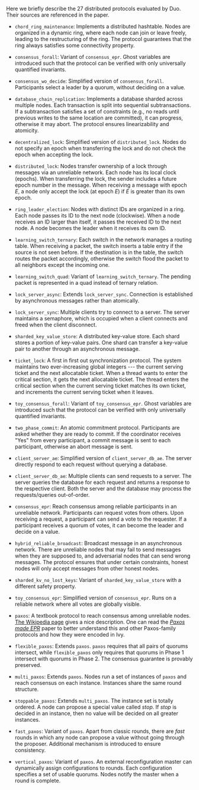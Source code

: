 Here we briefly describe the 27 distributed protocols evaluated by Duo. Their sources are referenced in the paper.

- `chord_ring_maintenance`: Implements a distributed hashtable. Nodes are organized in a dynamic ring, where each node can join or leave freely, leading to the restructuring of the ring. The protocol guarantees that the ring always satisfies some connectivity property.

- `consensus_forall`: Variant of `consensus_epr`. Ghost variables are introduced such that the protocol can be verified with only universally quantified invariants.

- `consensus_wo_decide`: Simplified version of `consensus_forall`. Participants select a leader by a quorum, without deciding on a value.

- `database_chain_replication`: Implements a database sharded across multiple nodes. Each transaction is split into sequential subtransactions. If a subtransaction satisfies a set of constraints (e.g., no reads until previous writes to the same location are committed), it can progress, otherwise it may abort. The protocol ensures linearizability and atomicity.

- `decentralized_lock`: Simplified version of `distributed_lock`. Nodes do not specify an epoch when transferring the lock and do not check the epoch when accepting the lock.

- `distributed_lock`: Nodes transfer ownership of a lock through messages via an unreliable network. Each node has its local clock (epochs). When transferring the lock, the sender includes a future epoch number in the message. When receiving a message with epoch *E*, a node only accept the lock (at epoch *E*) if *E* is greater than its own epoch.

- `ring_leader_election`: Nodes with distinct IDs are organized in a ring. Each node passes its ID to the next node (clockwise). When a node receives an ID larger than itself, it passes the received ID to the next node. A node becomes the leader when it receives its own ID. 

- `learning_switch_ternary`: Each switch in the network manages a routing table. When receiving a packet, the switch inserts a table entry if the source is not seen before. If the destination is in the table, the switch routes the packet accordingly, otherwise the switch flood the packet to all neighbors except the incoming one.

- `learning_switch_quad`: Variant of `learning_switch_ternary`. The pending packet is represented in a quad instead of ternary relation.

- `lock_server_async`: Extends `lock_server_sync`. Connection is established by asynchronous messages rather than atomically.

- `lock_server_sync`: Multiple clients try to connect to a server. The server maintains a semaphore, which is occupied when a client connects and freed when the client disconnect.

- `sharded_key_value_store`: A distributed key-value store. Each shard stores a portion of key-value pairs. One shard can transfer a key-value pair to another through an asynchronous message.

- `ticket_lock`: A first in first out synchronization protocol. The system maintains two ever-increasing global integers --- the current serving ticket and the next allocatable ticket. When a thread wants to enter the critical section, it gets the next allocatable ticket. The thread enters the critical section when the current serving ticket matches its own ticket, and increments the current serving ticket when it leaves.

- `toy_consensus_forall`: Variant of `toy_consensus_epr`. Ghost variables are introduced such that the protocol can be verified with only universally quantified invariants.

- `two_phase_commit`: An atomic commitment protocol. Participants are asked whether they are ready to commit. If the coordinator receives "Yes" from every participant, a commit message is sent to each participant, otherwise an abort message is sent.

- `client_server_ae`: Simplified version of `client_server_db_ae`. The server directly respond to each request without querying a database.

- `client_server_db_ae`: Multiple clients can send requests to a server. The server queries the database for each request and returns a response to the respective client. Both the server and the database may process the requests/queries out-of-order.

- `consensus_epr`: Reach consensus among reliable participants in an unreliable network. Participants can request votes from others. Upon receiving a request, a participant can send a vote to the requester. If a participant receives a quorum of votes, it can become the leader and decide on a value.

- `hybrid_reliable_broadcast`: Broadcast message in an asynchronous network. There are unreliable nodes that may fail to send messages when they are supposed to, and adversarial nodes that can send wrong messages. The protocol ensures that under certain constraints, honest nodes will only accept messages from other honest nodes.   

- `sharded_kv_no_lost_keys`: Variant of `sharded_key_value_store` with a different safety property.

- `toy_consensus_epr`: Simplified version of `consensus_epr`. Runs on a reliable network where all votes are globally visible.

- `paxos`: A textbook protocol to reach consensus among unreliable nodes. [The Wikipedia page](https://en.wikipedia.org/wiki/Paxos_(computer_science)) gives a nice description. One can read the [*Paxos made EPR*](https://dl.acm.org/doi/10.1145/3140568) paper to better understand this and other Paxos-family protocols and how they were encoded in Ivy.

- `flexible_paxos`: Extends `paxos`. `paxos` requires that all pairs of quorums intersect, while `flexible_paxos` only requires that quorums in Phase 1 intersect with quorums in Phase 2. The consensus guarantee is provably preserved.

- `multi_paxos`: Extends `paxos`. Nodes run a set of instances of `paxos` and reach consensus on each instance. Instances share the same round structure.

- `stoppable_paxos`: Extends `multi_paxos`. The instance set is totally ordered. A node can propose a special value called *stop*. If *stop* is decided in an instance, then no value will be decided on all greater instances. 

- `fast_paxos`: Variant of `paxos`. Apart from classic rounds, there are *fast* rounds in which any node can propose a value without going through the proposer. Additional mechanism is introduced to ensure consistency.

- `vertical_paxos`: Variant of `paxos`. An external reconfiguration master can dynamically assign configurations to rounds. Each configuration specifies a set of usable quorums. Nodes notify the master when a round is complete.
